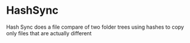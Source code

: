 # HashSync
Hash Sync does a file compare of two folder trees using hashes to copy only files that are actually different
